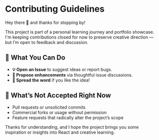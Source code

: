 # Contributing Guidelines

Hey there 👋 and thanks for stopping by!

This project is part of a personal learning journey and portfolio showcase.  
I'm keeping contributions closed for now to preserve creative direction — but I’m open to feedback and discussion.

## 🤔 What You Can Do

- **💡 Open an Issue** to suggest ideas or report bugs.
- **🎯 Propose enhancements** via thoughtful issue discussions.
- **📢 Spread the word** if you like the idea!

## 🚫 What’s Not Accepted Right Now

- Pull requests or unsolicited commits
- Commercial forks or usage without permission
- Feature requests that radically alter the project’s scope

Thanks for understanding, and I hope the project brings you some inspiration or insights into React and creative learning.
